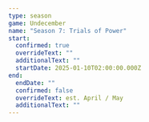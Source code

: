 ```yaml
---
type: season
game: Undecember
name: "Season 7: Trials of Power"
start:
  confirmed: true
  overrideText: ""
  additionalText: ""
  startDate: 2025-01-10T02:00:00.000Z
end:
  endDate: ""
  confirmed: false
  overrideText: est. April / May
  additionalText: ""
---
```

